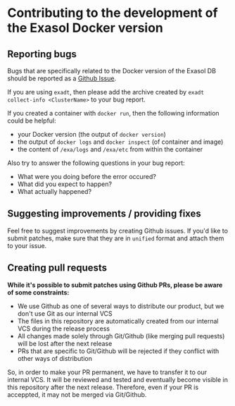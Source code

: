 # Contributing to the development of the Exasol Docker version

## Reporting bugs
                                 
Bugs that are specifically related to the Docker version of the Exasol DB should be reported as a [Github Issue](https://github.com/EXASOL/docker-db/issues).

If you are using `exadt`, then please add the archive created by `exadt collect-info <ClusterName>` to your bug report. 

If you created a container with `docker run`, then the following information could be helpful:

* your Docker version (the output of `docker version`)
* the output of `docker logs` and `docker inspect` (of container and image)
* the content of `/exa/logs` and `/exa/etc` from within the container

Also try to answer the following questions in your bug report:

* What were you doing before the error occured?
* What did you expect to happen?
* What actually happened?
 

## Suggesting improvements / providing fixes

Feel free to suggest improvements by creating Github issues. If you'd like to submit patches, make sure that they are in `unified` format and attach them to your issue.

## Creating pull requests

**While it's possible to submit patches using Github PRs, please be aware of some constraints:**

- We use Github as one of several ways to distribute our product, but we don't use Git as our internal VCS
- The files in this repository are automatically created from our internal VCS during the release process
- All changes made solely through Git/Github (like merging pull requests) will be lost after the next release
- PRs that are specific to Git/Github will be rejected if they conflict with other ways of distribution

So, in order to make your PR permanent, we have to transfer it to our internal VCS. 
It will be reviewed and tested and eventually become visible in this repository after the next release. 
Therefore, even if your PR is acceppted, it may not be merged via Git/Github.
